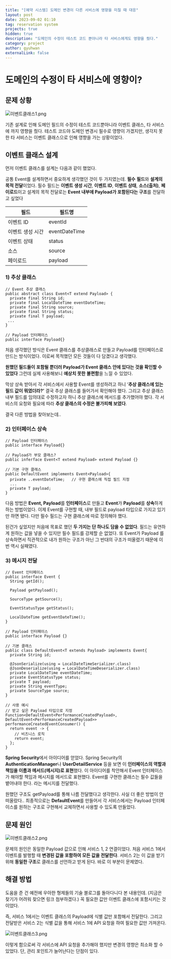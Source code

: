 ```yaml
---
title: "[예약 시스템] 도메인 변경이 다른 서비스에 영향을 미칠 때 대응"
layout: post
date: 2023-09-02 01:10
tag: reservation system
projects: true
hidden: true 
description: "도메인의 수정이 테스트 코드 뿐아니라 타 서비스에게도 영향을 줬다."
category: project
author: gyuhwan
externalLink: false
---
```

# 도메인의 수정이 타 서비스에 영향이?

## 문제 상황

![이벤트클래스1.png](/assets/images/reservation/이벤트클래스1.png)

기존 설계로 인해 도메인 필드의 수정이 테스트 코드뿐아니라 이벤트 클래스, 타 서비스에 까지 영향을 줬다. 테스트 코드야 도메인 변경시 필수로 영향이 가겠지만, 생각지 못한 타 서비스는 이벤트 클래스으로 인해 영향을 가는 상황이었다.

## 이벤트 클래스 설계

먼저 이벤트 클래스를 설계는 다음과 같이 했었다.

공통 Event를 설계하면서 중요하게 생각했던 것이 두 가지였는데. **필수** **필드**와 **설계의 목적 전달**이었다. 필수 필드는 **이벤트 생성 시간**, **이벤트 ID**, **이벤트 상태**, **소스(출처)**, **페이로드**이고 설계의 목적 전달로는 **Event 내부에 Payload가 포함된다는 구조**를 전달하고 싶었다

| 필드             | 필드명        |
| ---------------- | ------------- |
| 이벤트 ID        | eventId       |
| 이벤트 생성 시간 | eventDateTime |
| 이벤트 상태      | status        |
| 소스             | source        |
| 페이로드         | payload       |

### **1) 추상 클래스**

```
// Event 추상 클래스
public abstract class Event<T extend Payload> {
  private final String id;
  private final LocalDateTime eventDateTime;
  private final String source;
  private final String status;
  private final T payload;
 ...
}

// Payload 인터페이스
public interface Payload{}
```

처음 생각했던 방식은 Event 클래스를 추상클래스로 만들고 Payload를 인터페이스로 만드는 방식이었다. 이로써 목적했던 모든 것들이 다 담겼다고 생각했다.

**원했던 필드들이 포함될 뿐더러 Payload가 Event 클래스 안에 있다는 것을 확인할 수 있었다** 그런데 실제 사용해보니 **예상치 못한** **불편함**을 느낄 수 있었다.

막상 상속 받아서 각 서비스에서 사용할 Event를 생성하려고 하니 ‘**추상 클래스에 있는 필드 값이 뭐였더라?’** 결국 추상 클래스를 들어가서 확인해야 했다. 그리고 추상 클래스 내부 필드를 임의대로 수정하고자 하니 추상 클래스에 메서드를 추가했어야 했다. 각 서비스의 요청와 필요에 따라 **추상 클래스의 수정은 불가피해 보였다**.

결국 다른 방법을 찾아보는데..

### **2) 인터페이스 상속**

```
// Payload 인터페이스
public interface Payload{}

// Payload가 부모 클래스?
public inferface Event<T extend Payload> extend Payload {}

// 기본 구현 클래스
public DefaultEvent implements Event<Payload>{
  private ..eventDateTime;   // 구현 클래스에 직접 필드 지정
  ...
  private T payload;
}
```

다음 방법은 **Event, Payload**를 **인터페이스**로 만들고 **Event**가 **Payload**를 **상속**하게 하는 방법이었다. 이제 Event를 구현할 때, 내부 필드로 payload 타입으로 가지고 있기만 하면 됐다. 다만 필수 필드는 구현 클래스에 따로 정의해야 했다.

된건가 싶었지만 처음에 목표로 했던 **두 가지는 단 하나도 담을 수 없었다**. 필드는 유연하게 원하는 값을 넣을 수 있지만 필수 필드를 강제할 순 없었다. 또 Event가 Payload 를 상속하면서 직관적으로 내가 원하는 구조가 아닌 그 반대의 구조가 떠올렸기 때문에 이번 역시 실패였다.

### **3) 메시지 전달**

```
// Event 인터페이스
public interface Event {
  String getId();

  Payload getPayload();

  SourceType getSource();

  EventStatusType getStatus();

  LocalDateTime getEventDateTime();
}

// Payload 인터페이스
public interface Payload {}

// 기본 클래스
public class DefaultEvent<T extends Payload> implements Event{
  private String id;

  @JsonSerialize(using = LocalDateTimeSerializer.class)
  @JsonDeserialize(using = LocalDateTimeDeserializer.class)
  private LocalDateTime eventDateTime;
  private EventStatusType status;
  private T payload;
  private String eventType;
  private SourceType source;
}

// 사용 예시
// 받고 싶은 Payload 타입으로 지정
Function<DefaultEvent<PerformanceCreatedPayload>, DefaultEvent<PerformanceCreatedPayload>> performanceCreatedEventConsumer() {
  return event -> {
    // 비즈니스 로직
    return event;
  };
}
```

**Spring Security**에서 아이디어를 얻었다. Spring Security의 **AuthenticationManager**나 **UserDetailService** 등을 보면 이 **인터페이스의 역할과 책임을 이름과 메서드(메시지)로 표현**했다. 이 아이디어를 착안해서 Event 인터페이스가 해야할 책임과 메시지를 메서드로 표현했다. Event를 구현한 클래스는 필수 값들을 뱉어내야 한다. 라는 메시지를 전달했다.

원했던 구조도 getPayload를 통해 나름 전달했다고 생각한다. 사실 더 좋은 방법이 안떠올랐다.. 최종적으로는 **DefaultEvent**를 만들어서 각 서비스에서는 Payload 인터페이스를 원하는 구조로 구현해서 교체하면서 사용할 수 있도록 만들었다.

## 문제 원인

![이벤트클래스2.png](/assets/images/reservation/이벤트클래스2.png)

문제의 원인은 동일한 Payload 값으로 인해 서비스 1, 2 연결이었다. 처음 서비스 1에서 이벤트를 발행할 때 **변경된 값을 포함하여 모든 값을 전달한다**. 서비스 2는 이 값을 받기 위해 **동일한 구조**로 클래스를 선언하고 받게 된다.  바로 이 부분이 문제였다.

## 해결 방법

도움을 준 건 예전에 우아한 형제들의 기술 블로그를 돌아다니다 본 내용인데. (지금은 찾기가 어려워 찾으면 링크 첨부하겠다.) 꼭 필요한 값만 이벤트 클래스에 포함시키는 것이었다.

즉, 서비스 1에서는 이벤트 클래스의 Payload에 식별 값만 포함해서 전달한다. 그리고 전달받은 서비스 2는 식별 값을 통해 서비스 1에 API 요청을 하여 필요한 값만 가져온다.

![이벤트클래스3.png](/assets/images/reservation/이벤트클래스3.png)

이렇게 함으로써 각 서비스에 API 요청을 추가해야 했지만 변경의 영향은 최소화 할 수 있었다. 단, 관리 포인트가 늘어난다는 단점이 있다.